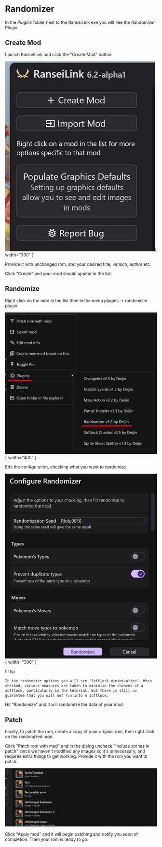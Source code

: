 # Randomizer

In the _Plugins_ folder next to the RanseiLink exe you will see the Randomizer Plugin.

## Create Mod

Launch RanseiLink and click the "Create Mod" button  

![](../assets/home-screen-sidebar.png){ width="300" }

Provide it with unchanged rom, and your desired title, version, author etc.

Click "Create" and your mod should appear in the list.

## Randomize

Right click on the mod in the list then in the menu plugins -> randomizer plugin  

![](../assets/randomizer/menu.png){ width="400" }

Edit the configuration, checking what you want to randomize.

![](../assets/randomizer/configure-randomizer.png){ width="300" }

!!! tip

    In the randomizer options you will see "Softlock minimization". When checked, various measures are taken to minimize the chances of a softlock, particularly in the tutorial. But there is still no guarantee that you will not run into a softlock.


Hit "Randomize" and it will randomize the data of your mod.

## Patch

Finally, to patch the rom, create a copy of your original rom, then right click on the randomized mod

Click "Patch rom with mod" and in the dialog uncheck "Include sprites in patch" since we haven't modified any images so it's unnecessary, and requires extra things to get working. Provide it with the rom you want to patch.  

![Animated image showing the right click menu being openend on a mod and patch option being selected](../assets/patch-rom-menu.gif)

Click "Apply mod" and it will begin patching and notify you soon of completion. Then your rom is ready to go.
